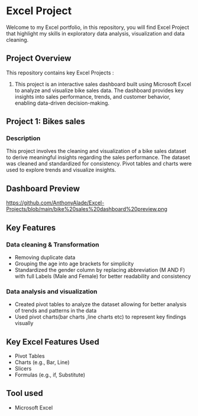 # Excel Project 

Welcome to my Excel portfolio, in this repository, you will find Excel Project  that highlight my skills in exploratory data analysis, visualization and data cleaning.    

## Project Overview  
This repository contains  key Excel Projects :  

1. This project is an interactive sales dashboard built using Microsoft Excel to analyze and visualize bike sales data.  The dashboard provides key insights into sales performance, trends, and customer behavior, enabling data-driven decision-making.  

## Project 1: Bikes sales
### Description  

This project involves the cleaning and visualization of a bike sales dataset to derive meaningful insights regarding the sales performance. The dataset was cleaned and standardized for consistency. Pivot tables and charts were used to explore trends and visualize insights.
 
 ## Dashboard Preview
https://github.com/AnthonyAlade/Excel-Projects/blob/main/bike%20sales%20dashboard%20preview.png

## Key Features  
### Data cleaning & Transformation  
- Removing duplicate data
- Grouping the age into age brackets for simplicity
- Standardized the gender column by replacing abbreviation (M AND F) with full Labels (Male and Female) for better readability and consistency

### Data analysis and visualization
- Created pivot tables to analyze the dataset allowing for better analysis of trends and patterns in the data
- Used pivot charts(bar charts ,line charts etc)  to represent key findings visually

## Key Excel Features Used
- Pivot Tables  
- Charts (e.g., Bar, Line)  
- Slicers  
- Formulas (e.g., if, Substitute)  

## Tool used
- Microsoft Excel
      
     

  



 

